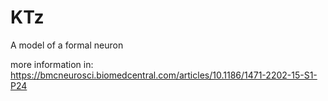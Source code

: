 # KTz
A model of a formal neuron

more information in: https://bmcneurosci.biomedcentral.com/articles/10.1186/1471-2202-15-S1-P24
